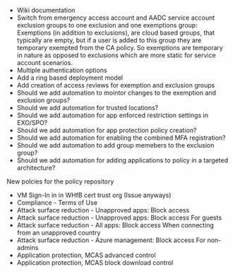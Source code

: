 * Wiki documentation
* Switch from emergency access account and AADC service account exclusion groups to one exclusion and one exemptions group: Exemptions (in addition to exclusions), are cloud based groups, that typically are empty, but if a user is added to this group they are temporary exempted from the CA policy. So exemptions are temporary in nature as opposed to exclusions which are more static for service account scenarios.
* Multiple authentication options
* Add a ring based deployment model
* Add creation of access reviews for exemption and exclusion groups
* Should we add automation to mointor changes to the exemption and exclusion groups?
* Should we add automation for trusted locations?
* Should we add automation for app enforced restriction settings in EXO/SPO?
* Should we add automation for app protection policy creation?
* Should we add automation for enabling the combined MFA registration?
* Should we add automation to add group memebers to the exclusion group?
* Should we add automation for adding applications to policy in a targeted architecture?

New polcies for the policy repository
* VM Sign-In in in WHfB cert trust org (Issue anyways)
* Compliance - Terms of Use
* Attack surface reduction - Unapproved apps: Block access
* Attack surface reduction - Unapproved apps: Block access For guests
* Attack surface reduction - All apps: Block access When connecting from an unapproved country
* Attack surface reduction - Azure management: Block access For non-admins
* Application protection, MCAS advanced control
* Application protection, MCAS block download control